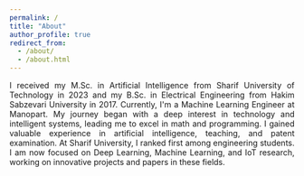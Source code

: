 ```yaml
---
permalink: /
title: "About"
author_profile: true
redirect_from: 
  - /about/
  - /about.html
---
```


<div style="text-align: justify;">
I received my M.Sc. in Artificial Intelligence from Sharif University of Technology in 2023 and my B.Sc. in Electrical Engineering from Hakim Sabzevari University in 2017. Currently, I'm a Machine Learning Engineer at Manopart. My journey began with a deep interest in technology and intelligent systems, leading me to excel in math and programming. I gained valuable experience in artificial intelligence, teaching, and patent examination. At Sharif University, I ranked first among engineering students. I am now focused on Deep Learning, Machine Learning, and IoT research, working on innovative projects and papers in these fields.
</div>
